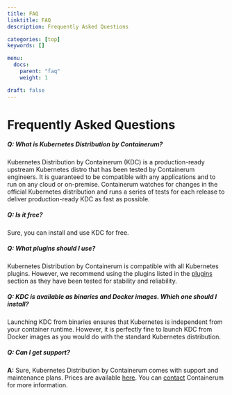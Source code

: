 ```yaml
---
title: FAQ
linktitle: FAQ
description: Frequently Asked Questions

categories: [top]
keywords: []

menu:
  docs:
    parent: "faq"
    weight: 1

draft: false
---
```


# Frequently Asked Questions

##### **Q:** What is Kubernetes Distribution by Containerum?
Kubernetes Distribution by Containerum (KDC) is a production-ready upstream Kubernetes distro that has been tested by Containerum engineers. It is guaranteed to be compatible with any applications and to run on any cloud or on-premise. Containerum watches for changes in the official Kubernetes distribution and runs a series of tests for each release to deliver production-ready KDC as fast as possible.

##### **Q:** Is it free?
Sure, you can install and use KDC for free.

##### **Q:** What plugins should I use?
Kubernetes Distribution by Containerum is compatible with all Kubernetes plugins. However, we recommend using the plugins listed in the [plugins](/plugins/) section as they have been tested for stability and reliability.

##### **Q:** KDC is available as binaries and Docker images. Which one should I install?
Launching KDC from binaries ensures that Kubernetes is independent from your container runtime. However, it is perfectly fine to launch KDC from Docker images as you would do with the standard Kubernetes distribution.

##### **Q:** Can I get support?

**A:** Sure, Kubernetes Distribution by Containerum comes with support and maintenance plans. Prices are available [here](https://containerum.com/kubernetes/). You can [contact](https://containerum.com/sales/) Containerum for more information.
